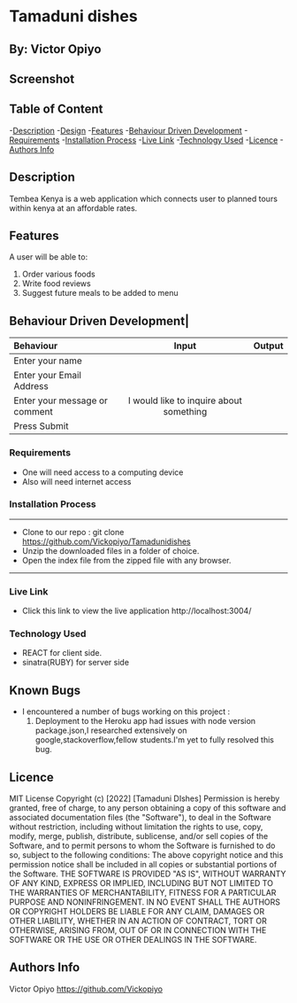 # Tamaduni dishes

## By: Victor Opiyo

## Screenshot

## Table of Content

-[Description](#description)
-[Design](#Design)
-[Features](#features)
-[Behaviour Driven Development](#Behaviour-Driven-Development)
-[Requirements](#requirements)
-[Installation Process](#installation-Process)
-[Live Link](#Live-Link)
-[Technology  Used](#technology-Used)
-[Licence](#licence)
-[Authors Info](#Authors-Info)

## Description

 Tembea Kenya is a web application which connects user to planned tours within kenya at an affordable rates.

## Features

A user will be able to:

1. Order various foods
2. Write food reviews
3. Suggest future meals to be added to menu

## Behaviour Driven Development|

| Behaviour      | Input        | Output       |
| :------------- | :----------: | -----------: |
|  Enter your name  |   |     |
| Enter your Email Address  |  |   |
| Enter your message or comment   |  I would like to inquire about something     |     |
| Press Submit|     | |

### Requirements

- One will need access to a computing device
- Also will need internet access

 ### Installation Process
 ****
* Clone to our repo : git clone https://github.com/Vickopiyo/Tamadunidishes
* Unzip the downloaded files in a folder of choice.
* Open the index file from the zipped file with any browser.
 ****
### Live Link
- Click this link to view the live application http://localhost:3004/
### Technology  Used
* REACT for client side.
* sinatra(RUBY) for server side
## Known Bugs
- I encountered a number of bugs working on this project :
  1. Deployment to the Heroku app had issues with node version package.json,I researched extensively on google,stackoverflow,fellow students.I'm yet to fully resolved this bug.
## Licence
MIT License
Copyright (c) [2022] [Tamaduni DIshes]
Permission is hereby granted, free of charge, to any person obtaining a copy
of this software and associated documentation files (the "Software"), to deal
in the Software without restriction, including without limitation the rights
to use, copy, modify, merge, publish, distribute, sublicense, and/or sell
copies of the Software, and to permit persons to whom the Software is
furnished to do so, subject to the following conditions:
The above copyright notice and this permission notice shall be included in all
copies or substantial portions of the Software.
THE SOFTWARE IS PROVIDED "AS IS", WITHOUT WARRANTY OF ANY KIND, EXPRESS OR
IMPLIED, INCLUDING BUT NOT LIMITED TO THE WARRANTIES OF MERCHANTABILITY,
FITNESS FOR A PARTICULAR PURPOSE AND NONINFRINGEMENT. IN NO EVENT SHALL THE
AUTHORS OR COPYRIGHT HOLDERS BE LIABLE FOR ANY CLAIM, DAMAGES OR OTHER
LIABILITY, WHETHER IN AN ACTION OF CONTRACT, TORT OR OTHERWISE, ARISING FROM,
OUT OF OR IN CONNECTION WITH THE SOFTWARE OR THE USE OR OTHER DEALINGS IN THE
SOFTWARE.

## Authors Info

Victor Opiyo <https://github.com/Vickopiyo>
